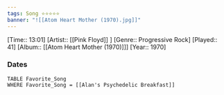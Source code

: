 ```yaml
---
tags: Song ⭐⭐⭐⭐⭐ 
banner: "![[Atom Heart Mother (1970).jpg]]"
---
```

[Time:: 13:01]
[Artist:: [[Pink Floyd]] ]
[Genre:: Progressive Rock]
[Played:: 41]
[Album:: [[Atom Heart Mother (1970)]]]
[Year:: 1970]
### Dates
````dataview
TABLE Favorite_Song
WHERE Favorite_Song = [[Alan's Psychedelic Breakfast]]
````